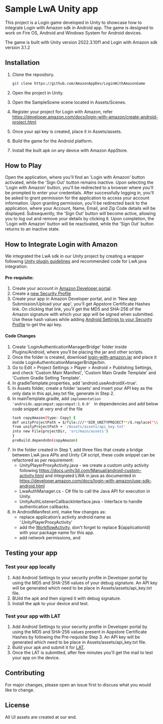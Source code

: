 # Sample LwA Unity app
	 
This project is a Login game developed in Unity to showcase how to integrate Login with Amazon sdk in Android app. The game is designed to work on Fire OS, Android and Windows System for Android devices.

The game is built with Unity version 2022.3.10f1 and Login with Amazon sdk version 3.1.2
	 
## Installation

1. Clone the repository.
	 ```bash
	 git clone https://github.com/AmazonAppDev/LoginWithAmazonGame
	 ```
2. Open the project in Unity.
	 
3. Open the SampleScene scene located in Assets/Scenes.

4. Register your project for Login with Amazon, refer https://developer.amazon.com/docs/login-with-amazon/create-android-project.html

5. Once your api key is created, place it in Assets/assets.
	 
4. Build the game for the Android platform.
	 
5. Install the built apk on any device with Amazon AppStore.
	 
## How to Play
	 
Open the application, where you'll find an 'Login with Amazon' button activated, while the 'Sign Out' button remains inactive. Upon selecting the 'Login with Amazon' button, you'll be redirected to a browser where you'll be prompted to enter your credentials. After successfully logging in, you'll be asked to grant permission for the application to access your account information. Upon granting permission, you'll be redirected back to the application, where your Account, Name, Email, and Zip Code details will be displayed. Subsequently, the 'Sign Out' button will become active, allowing you to log out and remove your details by clicking it. Upon completion, the 'Login with Amazon' button will be reactivated, while the 'Sign Out' button returns to an inactive state.
	 
## How to Integrate Login with Amazon

We integrated the LwA sdk in our Unity project by creating a wrapper following [Unity plugin guidelines](https://docs.unity3d.com/Manual/PluginsForAndroid.html) and recommended code for LwA java integration. 

#### Pre-requisite:

1. Create your account in [Amazon Developer portal](https://developer.amazon.com/).
2. Create a [new Security Profile](https://developer.amazon.com/docs/login-with-amazon/register-android.html#create-a-new-security-profile)
3. Create your app in Amazon Developer portal, and in 'New app Submission/Upload your app', you'll get Appstore Certificate Hashes link. On clicking that link, you'll get the MD5 and SHA-256 of the Amazon signature with which your app will be signed when submitted. Use these hash values while adding [Android Settings to your Security Profile](https://developer.amazon.com/docs/login-with-amazon/register-android.html#add-android-settings) to get the api key.

#### Code Changes

1. Create 'LoginAuthenticationManagerBridge' folder inside Plugins/Android, where you'll be placing the jar and other scripts.
2. Once the folder is created, download [login-with-amazon.jar](https://developer.amazon.com/docs/login-with-amazon/android-docs.html#download-the-login-with-amazon-android-sdk) and place it inside LoginAuthenticationManagerBridge/bin.
3. Go to Edit > Project Settings > Player > Android > Publishing Settings, and check 'Custom Main Manifest', 'Custom Main Gradle Template' and 'Custom Gradle Setting Template'.
4. In gradleTemplate.properties, add 'android.useAndroidX=true'.
5. In Assets folder, create a folder ‘assets’ and insert your API key as the only data in this api_key.txt file, generate in Step 2.
6. In mainTemplate.gradle, add ```implementation 'androidx.appcompat:appcompat:1.0.0' ``` in dependencies and add below code snippet at very end of the file
	```bash
	task copyAmazon(type: Copy) {
    def unityProjectPath = $/file:///**DIR_UNITYPROJECT**/$.replace("\\", "/")
    from unityProjectPath + '/Assets/assets/api_key.txt'
    into new File(projectDir, 'src/main/assets')
	}
	preBuild.dependsOn(copyAmazon) 
	```
7. In the folder created in Step 1, add three files that create a bridge between LwA java APIs and Unity C# script, these code snippet can be refactored as per requirement:
	- UnityPlayerProxyActivity.java - we create a custom unity activity following https://docs.unity3d.com/Manual/android-custom-activity.html and integrated LWA in java as documented in https://developer.amazon.com/docs/login-with-amazon/use-sdk-android.html
	- LwaAuthManager.cs - C# file to call the Java API for execution in Unity.
	- UnityAuthListenerCallbackInterface.java - Interface to handle authentication callbacks.
8. In AndroidManifest.xml, make few changes as: 
	- replace application’s activity android:name as '<packageName>.UnityPlayerProxyActivity'
	- add the [WorkflowActivity](https://developer.amazon.com/docs/login-with-amazon/create-android-project.html#add-a-workflowactivity-to-your-project), don't forget to replace ${applicationId} with your package name for this app.
	- add network permissions, <uses-permission android:name="android.permission.INTERNET"/> and <uses-permission android:name="android.permission.ACCESS_NETWORK_STATE"/>

## Testing your app

### Test your app locally

1. Add Android Settings to your security profile in Developer portal by using the MD5 and SHA-256 values of your debug signature. An API key will be generated which need to be place in Assets/assets/api_key.txt file.
2. BUild the apk and then signed it with debug signature.
3. Install the apk to your device and test.

### Test your app with LAT

1. Add Android Settings to your security profile in Developer portal by using the MD5 and SHA-256 values present in Appstore Certificate Hashes by following the Pre-requisite Step 3. An API key will be generated which need to be place in Assets/assets/api_key.txt file.
2. Build your apk and submit it for [LAT](https://developer.amazon.com/docs/app-testing/live-app-testing-getting-started.html).
3. Once the LAT is submitted, after few minutes you'll get the mail to test your app on the device.
 

## Contributing
	 
For major changes, please open an issue first to discuss what you would like to change.

## License

All UI assets are created at our end.


